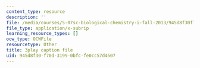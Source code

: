```yaml
---
content_type: resource
description: ''
file: /media/courses/5-07sc-biological-chemistry-i-fall-2013/945d8f30f70d31990bfcfe0cc57d4507_vL_E7Ik_vBs.srt
file_type: application/x-subrip
learning_resource_types: []
ocw_type: OCWFile
resourcetype: Other
title: 3play caption file
uid: 945d8f30-f70d-3199-0bfc-fe0cc57d4507
---
```

